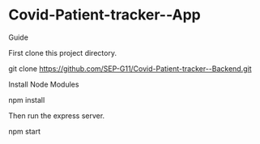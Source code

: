 # Covid-Patient-tracker--App

Guide

First clone this project directory.

git clone https://github.com/SEP-G11/Covid-Patient-tracker--Backend.git

Install Node Modules

npm install

Then run the express server.

npm start
